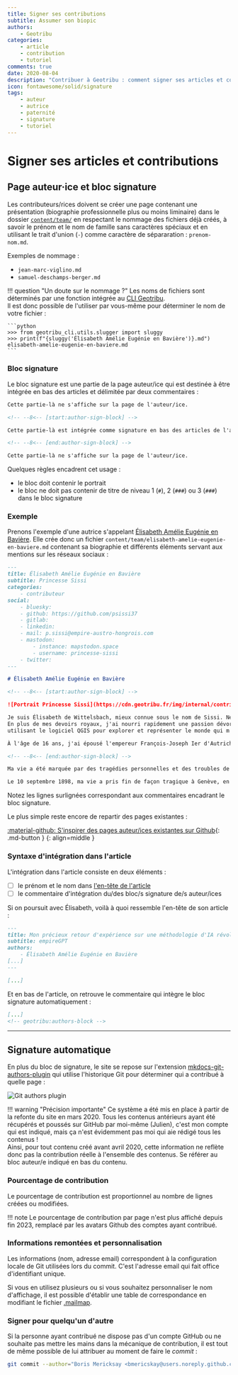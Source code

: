 ```yaml
---
title: Signer ses contributions
subtitle: Assumer son biopic
authors:
    - Geotribu
categories:
    - article
    - contribution
    - tutoriel
comments: true
date: 2020-08-04
description: "Contribuer à Geotribu : comment signer ses articles et contributions au site."
icon: fontawesome/solid/signature
tags:
    - auteur
    - autrice
    - paternité
    - signature
    - tutoriel
---
```


# Signer ses articles et contributions

## Page auteur·ice et bloc signature

Les contributeurs/rices doivent se créer une page contenant une présentation (biographie professionnelle plus ou moins liminaire) dans le dossier [`content/team/`](https://github.com/geotribu/website/new/master/content/team) en respectant le nommage des fichiers déjà créés, à savoir le prénom et le nom de famille sans caractères spéciaux et en utilisant le trait d'union (`-`) comme caractère de sépararation : `prenom-nom.md`.

Exemples de nommage :

- `jean-marc-viglino.md`
- `samuel-deschamps-berger.md`

<!-- markdownlint-disable MD046 -->
!!! question "Un doute sur le nommage ?"
    Les noms de fichiers sont déterminés par une fonction intégrée au [CLI Geotribu](https://cli.geotribu.fr/).  
    Il est donc possible de l'utiliser par vous-même pour déterminer le nom de votre fichier :

    ```python
    >>> from geotribu_cli.utils.slugger import sluggy
    >>> print(f"{sluggy('Élisabeth Amélie Eugénie en Bavière')}.md")
    elisabeth-amelie-eugenie-en-baviere.md
    ```
<!-- markdownlint-enable MD046 -->

### Bloc signature

Le bloc signature est une partie de la page auteur/ice qui est destinée à être intégrée en bas des articles et délimitée par deux commentaires :

```markdown
Cette partie-là ne s'affiche sur la page de l'auteur/ice.

<!-- --8<-- [start:author-sign-block] -->

Cette partie-là est intégrée comme signature en bas des articles de l'auteur/ice.

<!-- --8<-- [end:author-sign-block] -->

Cette partie-là ne s'affiche sur la page de l'auteur/ice.
```

Quelques règles encadrent cet usage :

- le bloc doit contenir le portrait
- le bloc ne doit pas contenir de titre de niveau 1 (`#`), 2 (`###`) ou 3 (`###`) dans le bloc signature

### Exemple

Prenons l'exemple d'une autrice s'appelant [Élisabeth Amélie Eugénie en Bavière](https://fr.wikipedia.org/wiki/%C3%89lisabeth_de_Wittelsbach). Elle crée donc un fichier `content/team/elisabeth-amelie-eugenie-en-baviere.md` contenant sa biographie et différents éléments servant aux mentions sur les réseaux sociaux :

```markdown title="Page autrice d'Élisabeth" linenums="1" hl_lines="20 30"
---
title: Élisabeth Amélie Eugénie en Bavière
subtitle: Princesse Sissi
categories:
    - contributeur
social:
    - bluesky:
    - github: https://github.com/psissi37
    - gitlab:
    - linkedin:
    - mail: p.sissi@empire-austro-hongrois.com
    - mastodon:
        - instance: mapstodon.space
        - username: princesse-sissi
    - twitter:
---

# Élisabeth Amélie Eugénie en Bavière

<!-- --8<-- [start:author-sign-block] -->

![Portrait Princesse Sissi](https://cdn.geotribu.fr/img/internal/contributeurs/psissi.png "Portrait Princesse Sissi"){: .img-thumbnail-left }

Je suis Élisabeth de Wittelsbach, mieux connue sous le nom de Sissi. Née le 24 décembre 1837 à Munich, en Bavière, j'ai toujours été fascinée par la beauté du monde qui m'entourait.
En plus de mes devoirs royaux, j'ai nourri rapidement une passion dévorante pour la cartographie,
utilisant le logiciel QGIS pour explorer et représenter le monde qui m'entourait.

À l'âge de 16 ans, j'ai épousé l'empereur François-Joseph Ier d'Autriche, devenant impératrice d'Autriche et reine de Hongrie. Malgré les défis de la vie à la cour, j'ai continué à cultiver ma passion pour la cartographie, trouvant du réconfort dans l'exploration des nouveaux horizons.

<!-- --8<-- [end:author-sign-block] -->

Ma vie a été marquée par des tragédies personnelles et des troubles de santé, mais ma dévotion à la cartographie m'a aidée à trouver la beauté et la vérité dans un monde souvent tumultueux.

Le 10 septembre 1898, ma vie a pris fin de façon tragique à Genève, en Suisse. Mais mon héritage en tant que cartographe et impératrice perdure, inspirant ceux qui cherchent à comprendre le monde qui nous entoure.
```

Notez les lignes surlignées correspondant aux commentaires encadrant le bloc signature.

Le plus simple reste encore de repartir des pages existantes :

[:material-github: S'inspirer des pages auteur/ices existantes sur Github](https://github.com/geotribu/website/tree/master/content/team){: .md-button }
{: align=middle }

### Syntaxe d'intégration dans l'article

L'intégration dans l'article consiste en deux éléments :

- [ ] le prénom et le nom dans [l'en-tête de l'article](./metadata_yaml_frontmatter.md#syntaxe "En-tête YAML des contenus Markdown")
- [ ] le commentaire d'intégration du/des bloc/s signature de/s auteur/ices

Si on poursuit avec Élisabeth, voilà à quoi ressemble l'en-tête de son article :

```markdown linenums="1" title="content/articles/2024/2024-05-06_ia-revolution-retour-experience-imperiale.md"
---
title: Mon précieux retour d'expérience sur une méthodologie d'IA révolutionnaire
subtitle: empireGPT
authors:
    - Élisabeth Amélie Eugénie en Bavière
[...]
---

[...]
```

Et en bas de l'article, on retrouve le commentaire qui intègre le bloc signature automatiquement :

```markdown linenums="289" title="content/articles/2024/2024-05-06_ia-revolution-retour-experience-imperiale"
[...]
<!-- geotribu:authors-block -->
```

----

## Signature automatique

En plus du bloc de signature, le site se repose sur l'extension [mkdocs-git-authors-plugin](https://github.com/timvink/mkdocs-git-authors-plugin) qui utilise l'historique Git pour déterminer qui a contribué à quelle page :

![Git authors plugin](https://cdn.geotribu.fr/img/internal/contribution/authoring/auto_from_git_log.png "Exemple de la liste des personnes ayant contribué à une page")

!!! warning "Précision importante"
    Ce système a été mis en place à partir de la refonte du site en mars 2020. Tous les contenus antérieurs ayant été récupérés et poussés sur GitHub par moi-même (Julien), c'est mon compte qui est indiqué, mais ça n'est évidemment pas moi qui aie rédigé tous les contenus !  
    Ainsi, pour tout contenu créé avant avril 2020, cette information ne reflète donc pas la contribution réelle à l'ensemble des contenus. Se référer au bloc auteur/e indiqué en bas du contenu.

### Pourcentage de contribution

Le pourcentage de contribution est proportionnel au nombre de lignes créées ou modifiées.

!!! note
    Le pourcentage de contribution par page n'est plus affiché depuis fin 2023, remplacé par les avatars Github des comptes ayant contribué.

### Informations remontées et personnalisation

Les informations (nom, adresse email) correspondent à la configuration locale de Git utilisées lors du commit. C'est l'adresse email qui fait office d'identifiant unique.

Si vous en utilisez plusieurs ou si vous souhaitez personnaliser le nom d'affichage, il est possible d'établir une table de correspondance en modifiant le fichier [.mailmap](https://github.com/geotribu/website/blob/master/.mailmap).

### Signer pour quelqu'un d'autre

Si la personne ayant contribué ne dispose pas d'un compte GitHub ou ne souhaite pas mettre les mains dans la mécanique de contribution, il est tout de même possible de lui attribuer au moment de faire le _commit_ :

```sh
git commit --author="Boris Mericksay <bmericskay@users.noreply.github.com>"
```
